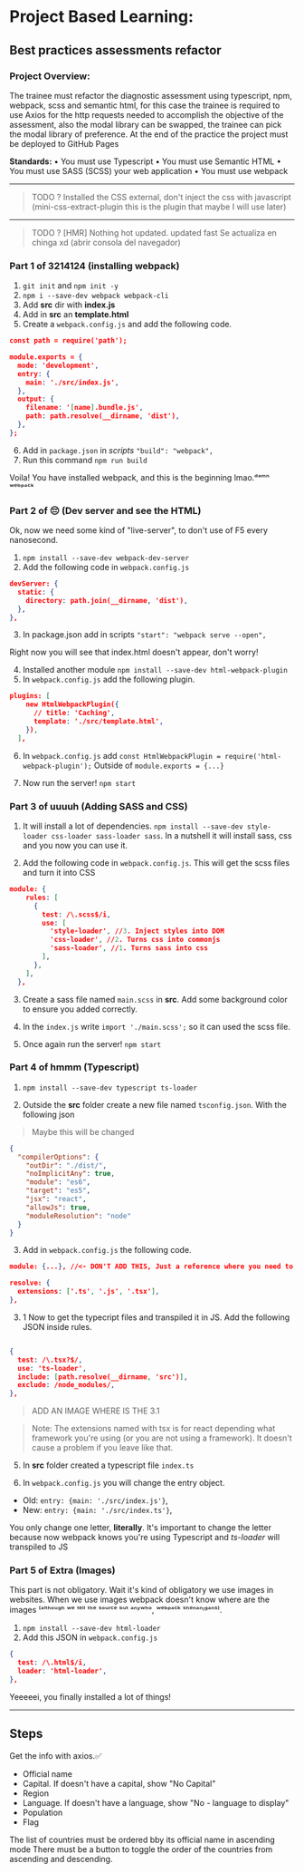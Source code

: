 # Project Based Learning:

## Best practices assessments refactor

### Project Overview:

The trainee must refactor the diagnostic assessment using typescript, npm, webpack, scss and semantic html, for this case the trainee is required to use Axios for the http requests needed to accomplish the objective of the assessment, also the modal library can be swapped, the trainee can pick the modal library of preference. At the end of the practice the project must be deployed to GitHub Pages

**Standards:**
• You must use Typescript
• You must use Semantic HTML
• You must use SASS (SCSS) your web application
• You must use webpack

<hr>

> TODO ? Installed the CSS external, don't inject the css with javascript (mini-css-extract-plugin this is the plugin that maybe I will use later)

---

> TODO ? [HMR] Nothing hot updated. updated fast Se actualiza en chinga xd (abrir consola del navegador)

### Part 1 of 3214124 (installing webpack)

1. `git init` and `npm init -y`
2. `npm i --save-dev webpack webpack-cli`
3. Add **src** dir with **index.js**
4. Add in **src** an **template.html**
5. Create a `webpack.config.js` and add the following code.

```JSON
const path = require('path');

module.exports = {
  mode: 'development',
  entry: {
    main: './src/index.js',
  },
  output: {
    filename: '[name].bundle.js',
    path: path.resolve(__dirname, 'dist'),
  },
};


```

6. Add in `package.json` in _scripts_ `"build": "webpack",`
7. Run this command `npm run build`

Voila! You have installed webpack, and this is the beginning lmao.ᵈᵃᵐⁿ ʷᵉᵇᵖᵃᶜᵏ

### Part 2 of 😔 (Dev server and see the HTML)

Ok, now we need some kind of "live-server", to don't use of F5 every nanosecond.

1. `npm install --save-dev webpack-dev-server`
2. Add the following code in `webpack.config.js`

```JSON
devServer: {
  static: {
    directory: path.join(__dirname, 'dist'),
  },
},
```

3. In package.json add in scripts `"start": "webpack serve --open",`

Right now you will see that index.html doesn't appear, don't worry!

4. Installed another module `npm install --save-dev html-webpack-plugin`
5. In `webpack.config.js` add the following plugin.

```JSON
plugins: [
    new HtmlWebpackPlugin({
      // title: 'Caching',
      template: './src/template.html',
    }),
  ],
```

6. In `webpack.config.js` add `const HtmlWebpackPlugin = require('html-webpack-plugin');` Outside of `module.exports = {...}`

7. Now run the server! `npm start`

### Part 3 of uuuuh (Adding SASS and CSS)

1. It will install a lot of dependencies. `npm install --save-dev style-loader css-loader sass-loader sass`. In a nutshell it will install sass, css and you now you can use it.

2. Add the following code in `webpack.config.js`. This will get the scss files and turn it into CSS

```JSON
module: {
    rules: [
      {
        test: /\.scss$/i,
        use: [
          'style-loader', //3. Inject styles into DOM
          'css-loader', //2. Turns css into commonjs
          'sass-loader', //1. Turns sass into css
        ],
      },
    ],
  },

```

3. Create a sass file named `main.scss` in **src**. Add some background color to ensure you added correctly.

4. In the `index.js` write `import './main.scss';` so it can used the scss file.

5. Once again run the server! `npm start`

### Part 4 of hmmm (Typescript)

1. `npm install --save-dev typescript ts-loader`

2. Outside the **src** folder create a new file named `tsconfig.json`. With the following json

> Maybe this will be changed

```JSON
{
  "compilerOptions": {
    "outDir": "./dist/",
    "noImplicitAny": true,
    "module": "es6",
    "target": "es5",
    "jsx": "react",
    "allowJs": true,
    "moduleResolution": "node"
  }
}

```

3. Add in `webpack.config.js` the following code.

```JSON
module: {...}, //<- DON'T ADD THIS, Just a reference where you need to add the resolve

resolve: {
  extensions: ['.ts', '.js', '.tsx'],
},

```

3. 1 Now to get the typecript files and transpiled it in JS. Add the following JSON inside rules.

```JSON

{
  test: /\.tsx?$/,
  use: 'ts-loader',
  include: [path.resolve(__dirname, 'src')],
  exclude: /node_modules/,
},

```

> ADD AN IMAGE WHERE IS THE 3.1

> Note: The extensions named with tsx is for react depending what framework you're using (or you are not using a framework). It doesn't cause a problem if you leave like that.

5. In **src** folder created a typescript file `index.ts`

6. In `webpack.config.js` you will change the entry object.

- Old: `entry: {main: './src/index.js'}`,
- New: `entry: {main: './src/index.ts'}`,

You only change one letter, **literally**. It's important to change the letter because now webpack knows you're using Typescript and _ts-loader_ will transpiled to JS

### Part 5 of Extra (Images)

This part is not obligatory. Wait it's kind of obligatory we use images in websites. When we use images webpack doesn't know where are the images ⁽ᵃˡᵗʰᵒᵘᵍʰ ʷᵉ ᵗᵉˡˡ ᵗʰᵉ ˢᵒᵘʳᶜᵉ ᵇᵘᵗ ᵃⁿʸʷʰᵒ, ʷᵉᵇᵖᵃᶜᵏ ˢʰᵉⁿᵃⁿᶦᵍᵃⁿˢ⁾.

1. `npm install --save-dev html-loader`
2. Add this JSON in `webpack.config.js`

```json
{
  test: /\.html$/i,
  loader: 'html-loader',
},

```

Yeeeeei, you finally installed a lot of things!

<hr>

## Steps

Get the info with axios.✅

- Official name
- Capital. If doesn't have a capital, show "No Capital"
- Region
- Language. If doesn't have a language, show "No - language to display"
- Population
- Flag

The list of countries must be ordered bby its official name in ascending mode
There must be a button to toggle the order of the countries from ascending and descending.
